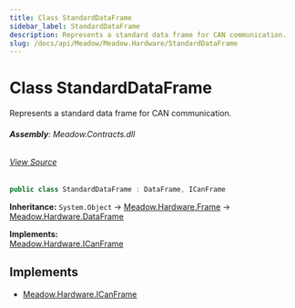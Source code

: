 ```yaml
---
title: Class StandardDataFrame
sidebar_label: StandardDataFrame
description: Represents a standard data frame for CAN communication.
slug: /docs/api/Meadow/Meadow.Hardware/StandardDataFrame
---
```

# Class StandardDataFrame
Represents a standard data frame for CAN communication.

###### **Assembly**: Meadow.Contracts.dll
###### [View Source](https://github.com/WildernessLabs/Meadow.Contracts.git/blob/develop/Source/Meadow.Contracts/Hardware/Contracts/PortsAndBuses/CAN/StandardDataFrame.cs#L6)
```csharp title="Declaration"
public class StandardDataFrame : DataFrame, ICanFrame
```
**Inheritance:** `System.Object` -> [Meadow.Hardware.Frame](../Meadow.Hardware/Frame) -> [Meadow.Hardware.DataFrame](../Meadow.Hardware/DataFrame)

**Implements:**  
[Meadow.Hardware.ICanFrame](../Meadow.Hardware/ICanFrame)


## Implements

* [Meadow.Hardware.ICanFrame](../Meadow.Hardware/ICanFrame)
